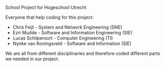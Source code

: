 School Project for Hogeschool Utrecht

Everyone that help coding for this project:
- Chris Feijt - System and Network Engineering (SNE)
- Ezri Mudde - Software and Information Engineering (SIE)
- Lucas Schilperoort - Computer Engineering (TI)
- Nynke van Koningsveld - Software and Information (SIE)

We are all from different disciplinaries and therefore coded different parts we needed in our project.
